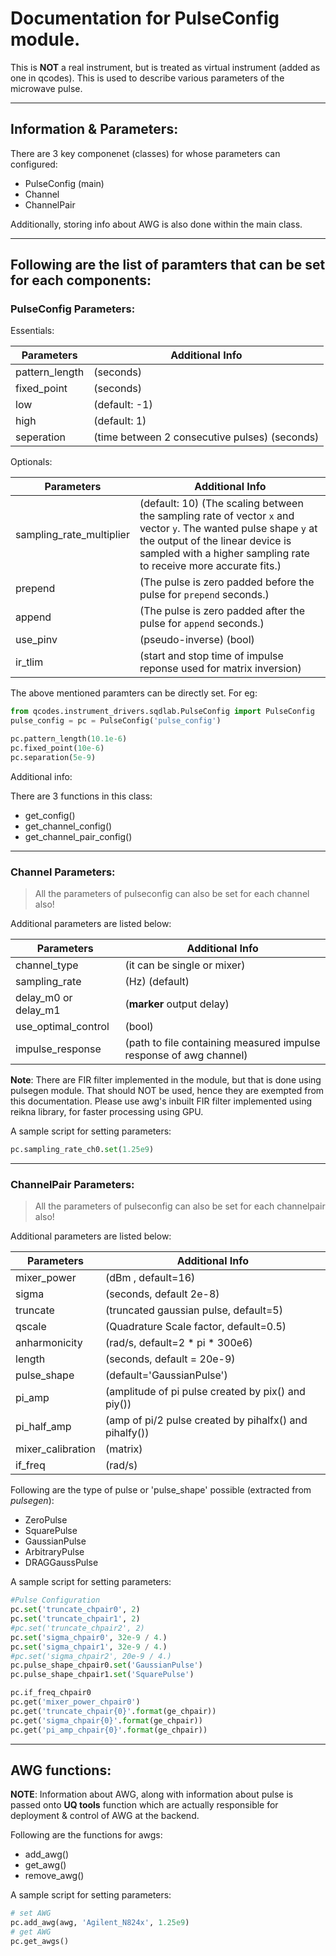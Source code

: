 # Documentation for PulseConfig module.    

This is **NOT** a real instrument, but is treated as virtual instrument (added as one in qcodes). This is used to describe various parameters of the microwave pulse.   

___
## Information & Parameters:    

There are 3 key componenet (classes) for whose parameters can configured:   

* PulseConfig (main)
* Channel
* ChannelPair

Additionally, storing info about AWG is also done within the main class.   

___
## Following are the list of paramters that can be set for each components:   

### PulseConfig Parameters:   
   
Essentials:    

Parameters | Additional Info
-----------|----------------
pattern_length | (seconds)
fixed_point | (seconds)
low | (default: -1)
high | (default: 1)
seperation | (time between 2 consecutive pulses) (seconds)   

Optionals:      

Parameters | Additional Info
-----------|----------------
sampling_rate_multiplier | (default: 10) (The scaling between the sampling rate of vector `x` and vector `y`. The wanted pulse shape `y` at the output of the linear device is sampled with a higher sampling rate to receive more accurate fits.)   
prepend | (The pulse is zero padded before the pulse for `prepend` seconds.)
append | (The pulse is zero padded after the pulse for `append` seconds.)
use_pinv | (pseudo-inverse) (bool)
ir_tlim | (start and stop time of impulse reponse used for matrix inversion)
    
The above mentioned paramters can be directly set. For eg:

```python
from qcodes.instrument_drivers.sqdlab.PulseConfig import PulseConfig
pulse_config = pc = PulseConfig('pulse_config')

pc.pattern_length(10.1e-6)
pc.fixed_point(10e-6)
pc.separation(5e-9)
```

Additional info:   

There are 3 functions in this class:

* get_config()
* get_channel_config()
* get_channel_pair_config()

___
### Channel Parameters:
    
>All the parameters of pulseconfig can also be set for each channel also!
    
Additional parameters are listed below:

Parameters | Additional Info
-----------|----------------
channel_type | (it can be single or mixer)
sampling_rate | (Hz) (default)
delay_m0 or delay_m1 | (**marker** output delay)
use_optimal_control | (bool)
impulse_response | (path to file containing measured impulse response of awg channel)
    
**Note**: There are FIR filter implemented in the module, but that is done using pulsegen module. That should NOT be used, hence they are exempted from this documentation. Please use awg's inbuilt FIR filter implemented using reikna library, for faster processing using GPU.

A sample script for setting parameters:

```python
pc.sampling_rate_ch0.set(1.25e9)
```

___
### ChannelPair Parameters:

>All the parameters of pulseconfig can also be set for each channelpair also!
   
Additional parameters are listed below:

Parameters | Additional Info
-----------|----------------
mixer_power | (dBm , default=16)
sigma | (seconds, default 2e-8)
truncate | (truncated gaussian pulse, default=5)
qscale | (Quadrature Scale factor, default=0.5)
anharmonicity | (rad/s, default=2 * pi * 300e6)
length | (seconds, default = 20e-9)
pulse_shape | (default='GaussianPulse')
pi_amp | (amplitude of pi pulse created by pix() and piy())
pi_half_amp | (amp of pi/2 pulse created by pihalfx() and pihalfy())
mixer_calibration | (matrix)
if_freq | (rad/s)

Following are the type of pulse or 'pulse_shape' possible (extracted from _pulsegen_):

* ZeroPulse
* SquarePulse
* GaussianPulse
* ArbitraryPulse
* DRAGGaussPulse

A sample script for setting parameters:

```python
#Pulse Configuration 
pc.set('truncate_chpair0', 2)
pc.set('truncate_chpair1', 2)
#pc.set('truncate_chpair2', 2)
pc.set('sigma_chpair0', 32e-9 / 4.)
pc.set('sigma_chpair1', 32e-9 / 4.)
#pc.set('sigma_chpair2', 20e-9 / 4.)
pc.pulse_shape_chpair0.set('GaussianPulse')
pc.pulse_shape_chpair1.set('SquarePulse')

pc.if_freq_chpair0
pc.get('mixer_power_chpair0')
pc.get('truncate_chpair{0}'.format(ge_chpair))
pc.get('sigma_chpair{0}'.format(ge_chpair))
pc.get('pi_amp_chpair{0}'.format(ge_chpair))
```

___
## AWG functions: 

**NOTE**: Information about AWG, along with information about pulse is passed onto **UQ tools** function which are actually responsible for deployment & control of AWG at the backend.

Following are the functions for awgs:

* add_awg()
* get_awg()
* remove_awg()

A sample script for setting parameters:

```python
# set AWG
pc.add_awg(awg, 'Agilent_N824x', 1.25e9)
# get AWG
pc.get_awgs()
```
